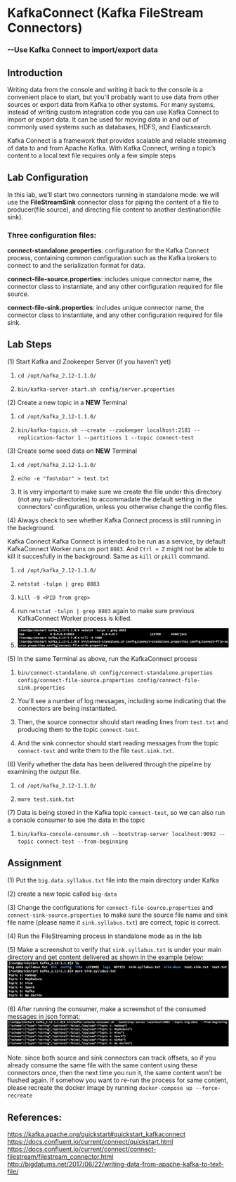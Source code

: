 # KafkaConnect  (Kafka FileStream Connectors)

### --Use Kafka Connect to import/export data

## Introduction

Writing data from the console and writing it back to the console is a convenient place to start, but you'll probably want to use data from other sources or export data from Kafka to other systems. For many systems, instead of writing custom integration code you can use Kafka Connect to import or export data. It can be used for moving data in and out of commonly used systems such as databases, HDFS, and Elasticsearch.

Kafka Connect is a framework that provides scalable and reliable streaming of data to and from Apache Kafka. With Kafka Connect, writing a topic’s content to a local text file requires only a few simple steps

## Lab Configuration

In this lab, we'll start two connectors running in standalone mode: we will use the **FileStreamSink** connector class for piping the content of a file to producer(file source), and directing file content to another destination(file sink).

### Three configuration files:
**connect-standalone.properties**: 
configuration for the Kafka Connect process, containing common configuration such as the Kafka brokers to connect to and the serialization format for data.

**connect-file-source.properties**: includes unique connector name, the connector class to instantiate, and any other configuration required for file source.

**connect-file-sink.properties**: includes unique connector name, the connector class to instantiate, and any other configuration required for file sink.

## Lab Steps
(1) Start Kafka and Zookeeper Server (if you haven't yet)

1. `cd /opt/kafka_2.12-1.1.0/`  

2. `bin/kafka-server-start.sh config/server.properties`

(2) Create a new topic in a **NEW** Terminal

1. `cd /opt/kafka_2.12-1.1.0/`  

2. `bin/kafka-topics.sh --create --zookeeper localhost:2181 --replication-factor 1 --partitions 1 --topic connect-test`

(3) Create some seed data on **NEW** Terminal

1. `cd /opt/kafka_2.12-1.1.0/`  

2. `echo -e "foo\nbar" > test.txt`  

3. It is very important to make sure we create the file under this directory (not any sub-directories) to accommadate the default setting in the connectors' configuration, unless you otherwise change the config files.

(4) Always check to see whether Kafka Connect process is still running in the background.

Kafka Connect Kafka Connect is intended to be run as a service, by default KafkaConnect Worker runs on port `8083`. And `Ctrl + Z` might not be able to kill it succesfully in the background. Same as `kill` or `pkill` command. 

1. `cd /opt/kafka_2.12-1.1.0/`  

2. `netstat -tulpn | grep 8083`  

3. `kill -9 <PID from grep>`  

4. run `netstat -tulpn | grep 8083` again to make sure previous KafkaConnect Worker process is killed.

5. ![Kill background worker process](Images/kill_worker_in_background.png)

(5) In the same Terminal as above, run the KafkaConnect process

1. `bin/connect-standalone.sh config/connect-standalone.properties config/connect-file-source.properties config/connect-file-sink.properties`

2. You'll see a number of log messages, including some indicating that the connectors are being instantiated. 

3. Then, the source connector should start reading lines from `test.txt` and producing them to the topic `connect-test`.

4. And the sink connector should start reading messages from the topic `connect-test` and write them to the file `test.sink.txt`.

(6) Verify whether the data has been delivered through the pipeline by examining the output file.

1. `cd /opt/kafka_2.12-1.1.0/`  

2. `more test.sink.txt`

(7) Data is being stored in the Kafka topic `connect-test`, so we can also run a console consumer to see the data in the topic

1. `bin/kafka-console-consumer.sh --bootstrap-server localhost:9092 --topic connect-test --from-beginning`


## Assignment
(1) Put the `big.data.syllabus.txt` file into the main directory under Kafka  

(2) create a new topic called `big-data`

(3) Change the configurations for `connect-file-source.properties` and `connect-sink-source.properties` to make sure the source file name and sink file name (please name it `sink.syllabus.txt`)  are correct, topic is correct.

(4) Run the FileStreaming process in standalone mode as in the lab

(5) Make a screenshot to verify that `sink.syllabus.txt` is under your main directory and get content delivered as shown in the example below:  
![View from CLI](Images/view_from_CLI.png)

(6) After running the consumer, make a screenshot of the consumed messages in json format:  
![View from consumer](Images/view_from_consumer.png)


Note: since both source and sink connectors can track offsets, so if you already consume the same file with the same content using these connectors once, then the next time you run it, the same content won't be flushed again. If somehow you want to re-run the process for same content, please recreate the docker image by running `docker-compose up --force-recreate`

## References:
https://kafka.apache.org/quickstart#quickstart_kafkaconnect 
https://docs.confluent.io/current/connect/quickstart.html  
https://docs.confluent.io/current/connect/connect-filestream/filestream_connector.html  
http://bigdatums.net/2017/06/22/writing-data-from-apache-kafka-to-text-file/







